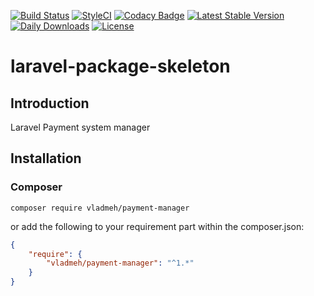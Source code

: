 [![Build Status](https://travis-ci.com/vladmeh/payment-manager.svg?branch=master)](https://travis-ci.com/vladmeh/payment-manager)
[![StyleCI](https://github.styleci.io/repos/334944839/shield?branch=master)](https://github.styleci.io/repos/334944839?branch=master)
[![Codacy Badge](https://app.codacy.com/project/badge/Grade/654b16db2d794a3fabe5f5f832ca7283)](https://www.codacy.com/gh/vladmeh/payment-manager/dashboard?utm_source=github.com&amp;utm_medium=referral&amp;utm_content=vladmeh/payment-manager&amp;utm_campaign=Badge_Grade)
[![Latest Stable Version](https://poser.pugx.org/vladmeh/payment-manager/v)](//packagist.org/packages/vladmeh/payment-manager) 
[![Daily Downloads](https://poser.pugx.org/vladmeh/payment-manager/d/daily)](//packagist.org/packages/vladmeh/payment-manager)
[![License](https://poser.pugx.org/vladmeh/payment-manager/license)](//packagist.org/packages/vladmeh/payment-manager)

# laravel-package-skeleton

## Introduction

Laravel Payment system manager

## Installation

### Composer

```shell script
composer require vladmeh/payment-manager
```

or add the following to your requirement part within the composer.json:

```json
{
    "require": {
        "vladmeh/payment-manager": "^1.*"
    }
}
```